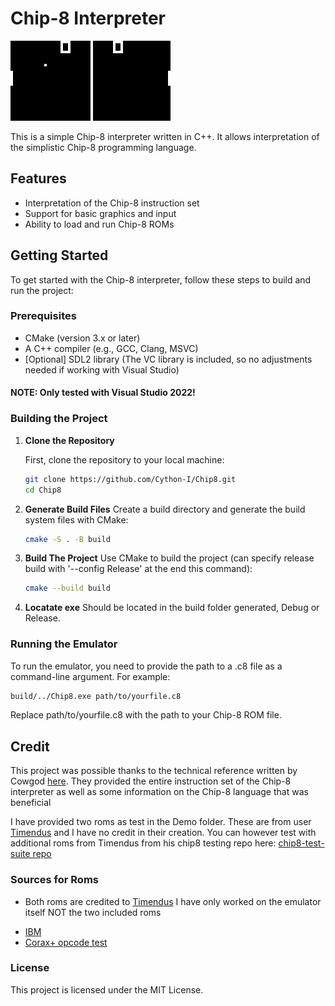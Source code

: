 # Chip-8 Interpreter
![Pong, shown on the display](./pictures/PONG_CHIP8.png)

This is a simple Chip-8 interpreter written in C++. It allows interpretation of the simplistic Chip-8 programming language.

## Features

- Interpretation  of the Chip-8 instruction set
- Support for basic graphics and input
- Ability to load and run Chip-8 ROMs

## Getting Started

To get started with the Chip-8 interpreter, follow these steps to build and run the project:

### Prerequisites

- CMake (version 3.x or later)
- A C++ compiler (e.g., GCC, Clang, MSVC)
- [Optional] SDL2 library (The VC library is included, so no adjustments needed if working with Visual Studio)
#### NOTE: Only tested with Visual Studio 2022!
### Building the Project

1. **Clone the Repository**

   First, clone the repository to your local machine:

   ```bash
   git clone https://github.com/Cython-I/Chip8.git
   cd Chip8
   ```
2. **Generate Build Files**
   Create a build directory and generate the build system files with CMake:
   ```bash
   cmake -S . -B build
   ```
4. **Build The Project**
   Use CMake to build the project (can specify release build with '--config Release' at the end this command):
   ```bash
   cmake --build build
   ```
5. **Locatate exe**
   Should be located in the build folder generated, Debug or Release.
   
### Running the Emulator
To run the emulator, you need to provide the path to a .c8 file as a command-line argument. For example:

```bash
build/../Chip8.exe path/to/yourfile.c8
```
Replace path/to/yourfile.c8 with the path to your Chip-8 ROM file. 

## Credit

This project was possible thanks to the technical reference written by Cowgod [here](http://devernay.free.fr/hacks/chip8/C8TECH10.HTM). They provided the entire
instruction set of the Chip-8 interpreter as well as some information on the Chip-8 language that was beneficial 

I have provided two roms as test in the Demo folder. These are from user [Timendus](https://github.com/Timendus) and I have no credit in their creation. You can however test with additional roms from
Timendus from his chip8 testing repo here: [chip8-test-suite repo](https://github.com/Timendus/chip8-test-suite?tab=readme-ov-file) 


### Sources for Roms
- Both roms are credited to [Timendus](https://github.com/Timendus) I have only worked on the emulator itself NOT the two included roms
* [IBM](https://github.com/Timendus/chip8-test-suite?tab=readme-ov-file#ibm-logo) 
* [Corax+ opcode test](https://github.com/Timendus/chip8-test-suite?tab=readme-ov-file#corax-opcode-test)


### License
This project is licensed under the MIT License.
